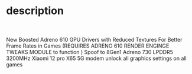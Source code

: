 # description
<br><br>
New Boosted Adreno 610 GPU Drivers with Reduced Textures For Better Frame Rates in Games (REQUIRES ADRENO 610 RENDER ENGINGE TWEAKS MODULE to function ) Spoof to 8Gen1 Adreno 730 LPDDR5 3200MHz Xiaomi 12 pro X65 5G modem unlock all graphics settings on all games
